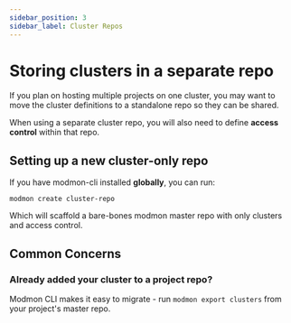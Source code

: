```yaml
---
sidebar_position: 3
sidebar_label: Cluster Repos
---
```


# Storing clusters in a separate repo

If you plan on hosting multiple projects on one cluster, you may want to move the cluster definitions to a standalone repo so they can be shared.

When using a separate cluster repo, you will also need to define **access control** within that repo.

## Setting up a new cluster-only repo

If you have modmon-cli installed **globally**, you can run:
```shell
modmon create cluster-repo
```

Which will scaffold a bare-bones modmon master repo with only clusters and access control.

## Common Concerns

### Already added your cluster to a project repo?
Modmon CLI makes it easy to migrate - run `modmon export clusters` from your project's master repo.
